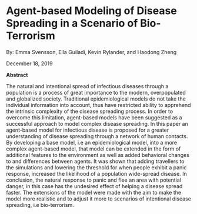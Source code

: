 # Agent-based Modeling of Disease Spreading in a Scenario of Bio-Terrorism
By: Emma Svensson, Ella Guiladi, Kevin Rylander, and Haodong Zheng

December 18, 2019

**Abstract**

The natural and intentional spread of infectious diseases through a population is a process of great importance to the modern, overpopulated and globalized society. Traditional epidemiological models do not take the individual information into account, thus have restricted ability to apprehend the intrinsic complexity of the disease spreading process. In order to overcome this limitation, agent-based models have been suggested as a successful approach to model complex disease spreading. In this paper an agent-based model for infectious disease is proposed for a greater understanding of disease spreading through a network of human contacts. By developing a base model, i.e an epidemiological model, into a more complex agent-based model, that model can be extended in the form of additional features to the environment as well as added behavioral changes to and differences between agents. It was shown that adding travellers to the simulations and lowering the threshold for when people exhibit a panic response, increased the likelihood of a population wide-spread disease. In conclusion, the natural response to panic and flee an area with potential danger, in this case has the undesired effect of helping a disease spread faster. The extensions of the model were made with the aim to make the model more realistic and to adjust it more to scenarios of intentional disease spreading, i.e bio-terrorism.
